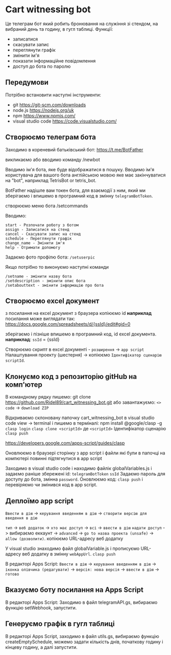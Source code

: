 # Cart witnessing bot
Це телеграм бот який робить бронювання на служіння зі стендом, на вибраний день та годину, в гугл таблиці.
Функції:
 - записатися
 - скасувати запис
 - переглянути графік
 - змінити ім'я
 - показати інформаційне повідомлення
 - доступ до бота по паролю

## Передумови
Потрібно встановити наступні інструменти:
 - git https://git-scm.com/downloads
 - node.js https://nodejs.org/uk
 - npm https://www.npmjs.com/
 - visual studio code https://code.visualstudio.com/

## Створюємо телеграм бота
Заходимо в кореневий батьківський бот:
 https://t.me/BotFather

викликаємо або вводимо команду
 /newbot

 Вводимо ім'я бота, яке буде відображатися в пошуку.
 Вводимо ім'я користувача для вашого бота англійською мовою яке має закінчуватися на "bot", наприклад TetrisBot or tetris_bot.  

 BotFather надішле вам токен бота, для взаємодії з ним, який ми зберігаємо і впишемо в програмний код в змінну `telegramBotToken`.

створюємо меню бота
/setcommands

Вводимо:
```
start - Розпочати роботу з ботом
assign - Записатися на стенд
cancel - Скасувати запис на стенд
schedule - Переглянути графік
change_name - Змінити ім'я
help - Отримати допомогу
```
Задаємо фото профілю бота:
`/setuserpic`

Якщо потрібно то виконуємо наступні команди
```
/setname - змінити назву бота
/setdescription - змінити опис бота
/setabouttext - змінити інформацію про бота
```

## Створюємо excel документ
з посилання на excel документ з браузера копіюємо id
**наприклад** посилання може виглядати так:
https://docs.google.com/spreadsheets/d/{ssId}/edit#gid=0

зберігаємо і пізніше впишемо в програмний код, id excel документа.
**наприклад**:
`ssId` = {ssId}

Створюємо скрипт в excel документі - `розширення` -> `app script`
Налаштування проекту (шестерня́) ->
копіюємо `Ідентифікатор сценарію` `scriptId`.

## Клонуємо код з репозиторію gitHub на комп'ютер
В командному рядку пишемо: git clone https://github.com/Ridel89/cart_witnessing_bot.git або завантажуємо: `<> code` -> `download ZIP`

Відкриваємо cклоновану папочку cart_witnessing_bot в visual studio code
view -> terminal і пишемо в терміналі:
npm install @google/clasp -g
`clasp login`
`clasp clone <scriptId>`
де `<scriptId>` Ідентифікатор сценарію	
`clasp push`

https://developers.google.com/apps-script/guides/clasp

Оновлюємо в браузері сторінку з app script і файли які були в папочці на компютері повинні підтягнутися в app script

Заходимо в visual studio code і находимо файлік globalVariables.js і задаємо раніше збережені id:
`telegramBotToken`
`ssId`
Задаємо пароль для доступу до бота, змінна `password`. Оновлюємо код: `clasp push` і перевіряємо чи змінився код в app script. 

## Деплоїмо app script
 `Ввести в дію` -> `керування введенням в дію` -> `створити версію для введення в дію`
 
`тип` -> `веб додаток` -> `хто має доступ` -> `всі` -> `ввести в дію`
`надати доступ` -> вибираємо еккаунт -> `advanced` -> `go to назва проекта (unsafe)` -> `allow (дозволити)`.
копіюємо URL-адресу веб додатку

У visual studio знаходимо файл globalVariable.js і прописуємо URL-адресу веб додатку в змінну `webAppUrl`.
`clasp push`

В редакторі Apps Script:
`Ввести в дію` -> `керування введенням в дію` -> `іконка олівчика (редагувати)` -> `версія: нова версія` -> `ввести в дію` -> `готово`

## Вказуємо боту посилання на Apps Script
В редакторі Apps Script:
Заходимо в файл telegramAPI.gs, вибираємо функцію setWebhook, запустити.

## Генеруємо графік в гугл таблиці
В редакторі Apps Script, заходимо в файл utils.gs, вибираємо функцію createEmptySchedule, можемо задати кількість днів, початкову годину і кінцеву годину, а далі запустити.








